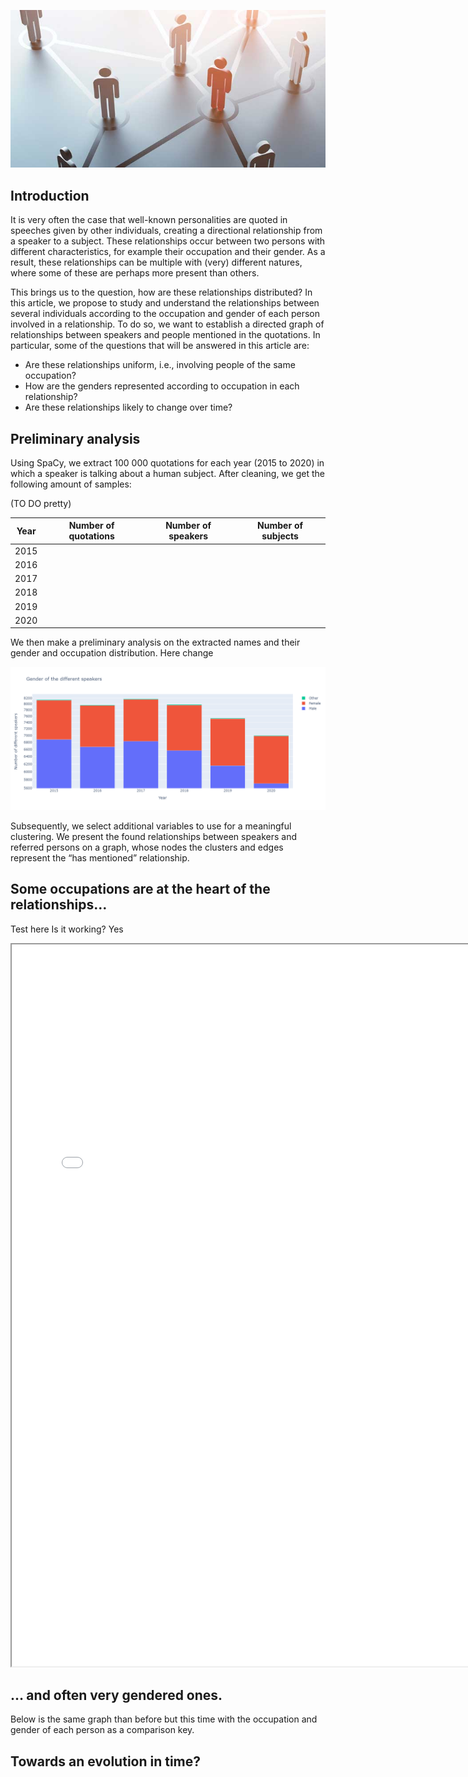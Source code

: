 ![](./docs/networking-vs-connecting.jpg)

## Introduction 

It is very often the case that well-known personalities are quoted in speeches given by other individuals, creating a directional relationship from a speaker to a subject. These relationships occur between two persons with different characteristics, for example their occupation and their gender. As a result, these relationships can be multiple with (very) different natures, where some of these are perhaps more present than others.

This brings us to the question, how are these relationships distributed? In this article, we propose to study and understand the relationships between several individuals according to the occupation and gender of each person involved in a relationship. To do so, we want to establish a directed graph of relationships between speakers and people mentioned in the quotations. In particular, some of the questions that will be answered in this article are:

* Are these relationships uniform, i.e., involving people of the same occupation?
* How are the genders represented according to occupation in each relationship?
* Are these relationships likely to change over time?


## Preliminary analysis

Using SpaCy, we extract 100 000 quotations for each year (2015 to 2020) in which a speaker is talking about a human subject. After cleaning, we get the following amount of samples:

(TO DO pretty)

| Year | Number of quotations | Number of speakers | Number of subjects |
| --- | --- | --- | --- |
|2015|     |     |     |
|2016|     |     |     |
|2017|     |     |     |
|2018|     |     |     |
|2019|     |     |     |
|2020|     |     |     |


We then make a preliminary analysis on the extracted names and their gender and occupation distribution. Here change

<img src="./docs/Gender_speakers.png " alt="hi" class="inline"/>

Subsequently, we select additional variables to use for a meaningful clustering. We present the found relationships between speakers and referred persons on a graph, whose nodes the clusters and edges represent the “has mentioned” relationship.

## Some occupations are at the heart of the relationships…

Test here 
Is it working? Yes

<iframe width="760" height="1155" src="./docs/Gender_speakers.html"></iframe>

## … and often very gendered ones.

Below is the same graph than before but this time with the occupation and gender of each person as a comparison key.

## Towards an evolution in time?

